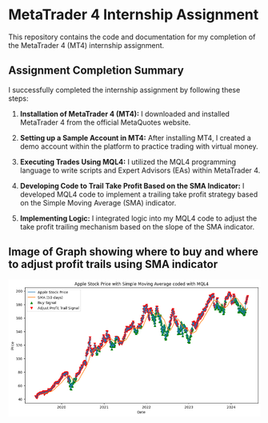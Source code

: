 # MetaTrader 4 Internship Assignment

This repository contains the code and documentation for my completion of the MetaTrader 4 (MT4) internship assignment.

## Assignment Completion Summary

I successfully completed the internship assignment by following these steps:

1. **Installation of MetaTrader 4 (MT4):**
   I downloaded and installed MetaTrader 4 from the official MetaQuotes website.

2. **Setting up a Sample Account in MT4:**
   After installing MT4, I created a demo account within the platform to practice trading with virtual money.

3. **Executing Trades Using MQL4:**
   I utilized the MQL4 programming language to write scripts and Expert Advisors (EAs) within MetaTrader 4.

4. **Developing Code to Trail Take Profit Based on the SMA Indicator:**
   I developed MQL4 code to implement a trailing take profit strategy based on the Simple Moving Average (SMA) indicator.

5. **Implementing Logic:**
   I integrated logic into my MQL4 code to adjust the take profit trailing mechanism based on the slope of the SMA indicator.


## Image of Graph showing where to buy and where to adjust profit trails using SMA indicator

![Completed Assignment](StrategyGraph.png)
